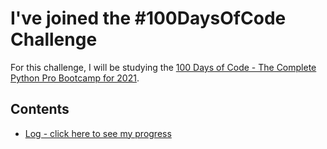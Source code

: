 # I've joined the #100DaysOfCode Challenge

For this challenge, I will be studying the [100 Days of Code - The Complete Python Pro Bootcamp for 2021](https://www.udemy.com/course/100-days-of-code/).

## Contents

* [Log - click here to see my progress](log.md)
